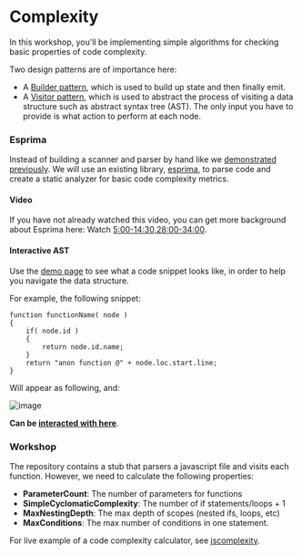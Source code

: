 # Complexity

In this workshop, you'll be implementing simple algorithms for checking basic properties of code complexity.

Two design patterns are of importance here:
* A [Builder pattern](https://en.wikipedia.org/wiki/Builder_pattern), which is used to build up state and then finally emit.
* A [Visitor pattern](https://en.wikipedia.org/wiki/Visitor_pattern), which is used to abstract the process of visiting a data structure such as abstract syntax tree (AST). The only input you have to provide is what action to perform at each node.

### Esprima

Instead of building a scanner and parser by hand like we [demonstrated previously](https://github.com/CSC-DevOps/Parsing). We will use an existing library, [esprima](http://esprima.org/), to parse code and create a static analyzer for basic code complexity metrics.

#### Video
If you have not already watched this video, you can get more background about Esprima here:
Watch [5:00-14:30,28:00-34:00](https://www.youtube.com/watch?v=ACYZFkvq0Sk).

#### Interactive AST

Use the [demo page](http://esprima.org/demo/parse.html) to see what a code snippet looks like, in order to help you navigate the data structure.

For example, the following snippet:

```
function functionName( node )
{
	if( node.id )
	{
		return node.id.name;
	}
	return "anon function @" + node.loc.start.line;
}
```

Will appear as following, and:

![image](https://cloud.githubusercontent.com/assets/742934/9937779/295bc654-5d30-11e5-9e60-6454fb5360f3.png)


**Can be [interacted with here](http://esprima.org/demo/parse.html?code=function%20functionName(%20node%20)%0A%7B%0A%09if(%20node.id%20)%0A%09%7B%0A%09%09return%20node.id.name%3B%0A%09%7D%0A%09return%20%22anon%20function%20%40%22%20%2B%20node.loc.start.line%3B%0A%7D)**.

### Workshop

The repository contains a stub that parsers a javascript file and visits each function. However, we need to calculate the following properties:

* **ParameterCount**: The number of parameters for functions
* **SimpleCyclomaticComplexity**: The number of if statements/loops + 1
* **MaxNestingDepth**: The max depth of scopes (nested ifs, loops, etc)
* **MaxConditions**: The max number of conditions in one statement.

For live example of a code complexity calculator, see [jscomplexity](http://jscomplexity.org/).

